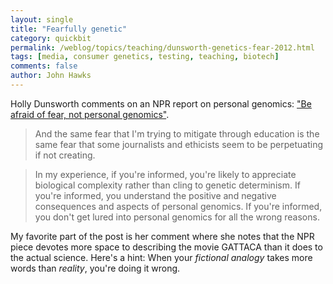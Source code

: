 ```yaml
---
layout: single 
title: "Fearfully genetic" 
category: quickbit
permalink: /weblog/topics/teaching/dunsworth-genetics-fear-2012.html
tags: [media, consumer genetics, testing, teaching, biotech] 
comments: false 
author: John Hawks 
---
```


Holly Dunsworth comments on an NPR report on personal genomics: <a href="http://ecodevoevo.blogspot.com/2012/10/be-afraid-of-fear-not-personal-genomics.html">"Be afraid of fear, not personal genomics"</a>. 

<blockquote>And the same fear that I'm trying to mitigate through education is the same fear that some journalists and ethicists seem to be perpetuating if not creating.</blockquote>

<blockquote>In my experience, if you're informed, you're likely to appreciate biological complexity rather than cling to genetic determinism. If you're informed, you understand the positive and negative consequences and aspects of personal genomics. If you're informed, you don't get lured into personal genomics for all the wrong reasons. </blockquote>

My favorite part of the post is her comment where she notes that the NPR piece devotes more space to describing the movie GATTACA than it does to the actual science. Here's a hint: When your <em>fictional analogy</em> takes more words than <em>reality</em>, you're doing it wrong.

